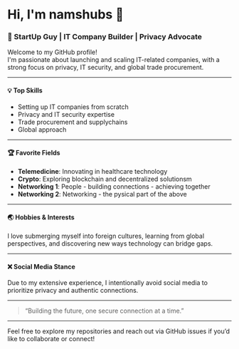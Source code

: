 # Hi, I'm namshubs 👋

### 🚀 StartUp Guy | IT Company Builder | Privacy Advocate

Welcome to my GitHub profile!  
I'm passionate about launching and scaling IT-related companies, with a strong focus on privacy, IT security, and global trade procurement.

---

#### 💡 **Top Skills**
- Setting up IT companies from scratch
- Privacy and IT security expertise
- Trade procurement and supplychains
- Global approach 

---

#### 🏆 **Favorite Fields**
- **Telemedicine**: Innovating in healthcare technology  
- **Crypto**: Exploring blockchain and decentralized solutionsm  
- **Networking 1**: People - building connections - achieving together
- **Networking 2**: Networking - the pysical part of the above
  

---

#### 🌏 **Hobbies & Interests**
I love submerging myself into foreign cultures, learning from global perspectives, and discovering new ways technology can bridge gaps.

---

#### ❌ **Social Media Stance**
Due to my extensive experience, I intentionally avoid social media to prioritize privacy and authentic connections.

---

> “Building the future, one secure connection at a time.”

---

Feel free to explore my repositories and reach out via GitHub issues if you’d like to collaborate or connect!
